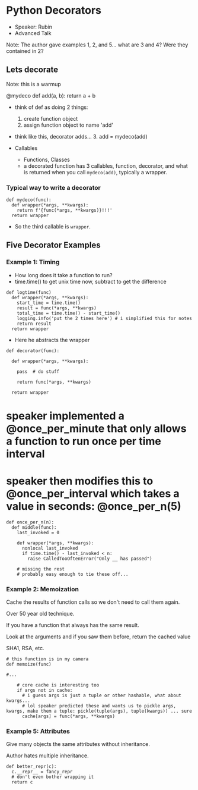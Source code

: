 # Python Decorators

- Speaker: Rubin
- Advanced Talk

Note:  The author gave examples 1, 2, and 5... what are 3 and 4? Were they contained in 2?

## Lets decorate

Note: this is a warmup

@mydeco
def add(a, b):
  return a + b

- think of def as doing 2 things:
    1. create function object
    2. assign function object to name 'add'
- think like this, decorator adds...
    3. add = mydeco(add)


- Callables
  - Functions, Classes
  - a decorated function has 3 callables, function, decorator, and what is returned when you call `mydeco(add)`, typically a wrapper.

### Typical way to write a decorator

```
def mydeco(func):
  def wrapper(*args, **kwargs):
    return f'{func(*args, **kwargs)}!!!'
  return wrapper
```

- So the third callable is `wrapper`.


## Five Decorator Examples

### Example 1: Timing

- How long does it take a function to run?
- time.time() to get unix time now, subtract to get the difference

```
def logtime(func)
  def wrapper(*args, **kwargs):
    start_time = time.time()
    result = func(*args, **kwargs)
    total_time = time.time() - start_time()
    logging.info('put the 2 times here') # i simplified this for notes 
    return result
  return wrapper
```

- Here he abstracts the wrapper

```
def decorator(func):

  def wrapper(*args, **kwargs):

    pass  # do stuff

    return func(*args, **kwargs)

  return wrapper
```

# speaker implemented a @once_per_minute that only allows a function to run once per time interval
# speaker then modifies this to @once_per_interval which takes a value in seconds: @once_per_n(5)

```
def once_per_n(n):
  def middle(func):
    last_invoked = 0

    def wrapper(*args, **kwargs):
      nonlocal last_invoked
      if time.time() - last_invoked < n:
        raise CalledTooOftenError("Only __ has passed")

    # missing the rest
    # probably easy enough to tie these off...

```

### Example 2: Memoization

Cache the results of function calls so we don't need to call them again.

Over 50 year old technique.

If you have a function that always has the same result.

Look at the arguments and if you saw them before, return the cached value

SHA1, RSA, etc.

```
# this function is in my camera
def memoize(func)

#...

    # core cache is interesting too
    if args not in cache:
      # i guess args is just a tuple or other hashable, what about kwargs...
      # lol speaker predicted these and wants us to pickle args, kwargs, make them a tuple: pickle(tuple(args), tuple(kwargs)) ... sure
      cache[args] = func(*args, **kwargs)

```

### Example 5: Attributes

Give many objects the same attributes without inheritance.

Author hates multiple inheritance.

```
def better_repr(c):
  c.__repr__ = fancy_repr
  # don't even bother wrapping it
  return c
```




